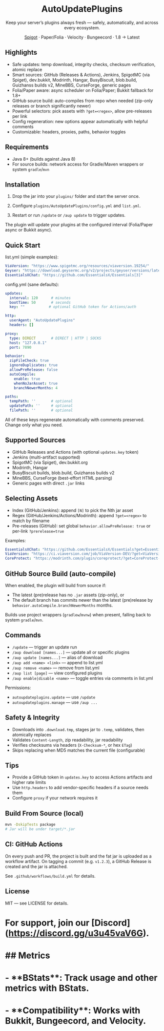 <div align="center">

# AutoUpdatePlugins

Keep your server’s plugins always fresh — safely, automatically, and across every ecosystem.

[Spigot](https://www.spigotmc.org/resources/autoupdateplugins.109683/) · Paper/Folia · Velocity · Bungeecord · 1.8 → Latest

</div>

## Highlights

- Safe updates: temp download, integrity checks, checksum verification, atomic replace
- Smart sources: GitHub (Releases & Actions), Jenkins, SpigotMC (via Spiget), dev.bukkit, Modrinth, Hangar, BusyBiscuit, blob.build, Guizhanss builds v2, MineBBS, CurseForge, generic pages
- Folia/Paper aware: async scheduler on Folia/Paper; Bukkit fallback for 1.8+
- GitHub source build: auto-compiles from repo when needed (zip-only releases or branch significantly newer)
- Powerful selectors: pick assets with `?get=<regex>`, allow pre-releases per link
- Config regeneration: new options appear automatically with helpful comments
- Customizable: headers, proxies, paths, behavior toggles

## Requirements

- Java 8+ (builds against Java 8)
- For source builds: network access for Gradle/Maven wrappers or system `gradle`/`mvn`

## Installation

1) Drop the jar into your `plugins/` folder and start the server once.

2) Configure `plugins/AutoUpdatePlugins/config.yml` and `list.yml`.

3) Restart or run `/update` or `/aup update` to trigger updates.

The plugin will update your plugins at the configured interval (Folia/Paper async or Bukkit async).

## Quick Start

list.yml (simple examples):

```yaml
ViaVersion: "https://www.spigotmc.org/resources/viaversion.19254/"
Geyser: "https://download.geysermc.org/v2/projects/geyser/versions/latest/builds/latest/downloads/spigot"
EssentialsXChat: "https://github.com/EssentialsX/Essentials[3]"
```

config.yml (sane defaults):

```yaml
updates:
  interval: 120      # minutes
  bootTime: 50       # seconds
  key: ""           # optional GitHub token for Actions/auth

http:
  userAgent: "AutoUpdatePlugins"
  headers: []

proxy:
  type: DIRECT       # DIRECT | HTTP | SOCKS
  host: "127.0.0.1"
  port: 7890

behavior:
  zipFileCheck: true
  ignoreDuplicates: true
  allowPreRelease: false
  autoCompile:
    enable: true
    whenNoJarAsset: true
    branchNewerMonths: 4

paths:
  tempPath: ''       # optional
  updatePath: ''     # optional
  filePath: ''       # optional
```

All of these keys regenerate automatically with comments preserved. Change only what you need.

## Supported Sources

- GitHub Releases and Actions (with optional `updates.key` token)
- Jenkins (multi-artifact supported)
- SpigotMC (via Spiget), dev.bukkit.org
- Modrinth, Hangar
- BusyBiscuit builds, blob.build, Guizhanss builds v2
- MineBBS, CurseForge (best-effort HTML parsing)
- Generic pages with direct `.jar` links

## Selecting Assets

- Index (GitHub/Jenkins): append `[N]` to pick the Nth jar asset
- Regex (GitHub/Jenkins/Actions/Modrinth): append `?get=<regex>` to match by filename
- Pre-releases (GitHub): set global `behavior.allowPreRelease: true` or per-link `?prerelease=true`

Examples:

```yaml
EssentialsXChat: "https://github.com/EssentialsX/Essentials?get=EssentialsXChat-([0-9.]+)\.jar&prerelease=true"
ViaVersion: "https://ci.viaversion.com/job/ViaVersion-DEV/?get=ViaVersion-.*\.jar"
CoreProtect: "https://modrinth.com/plugin/coreprotect/?get=CoreProtect-.*\.jar"
```

## GitHub Source Build (auto-compile)

When enabled, the plugin will build from source if:

- The latest (pre)release has no `.jar` assets (zip-only), or
- The default branch has commits newer than the latest (pre)release by `behavior.autoCompile.branchNewerMonths` months.

Builds use project wrappers (`gradlew`/`mvnw`) when present, falling back to system `gradle`/`mvn`.

## Commands

- `/update` — trigger an update run
- `/aup download [names...]` — update all or specific plugins
- `/aup update [names...]` — alias of download
- `/aup add <name> <link>` — append to list.yml
- `/aup remove <name>` — remove from list.yml
- `/aup list [page]` — view configured plugins
- `/aup enable|disable <name>` — toggle entries via comments in list.yml

Permissions:

- `autoupdateplugins.update` — use `/update`
- `autoupdateplugins.manage` — use `/aup ...`

## Safety & Integrity

- Downloads into `.download.tmp`, stages jar to `.temp`, validates, then atomically replaces
- Validates `Content-Length`, zip readability, jar readability
- Verifies checksums via headers (`X-Checksum-*`, or hex `ETag`)
- Skips replacing when MD5 matches the current file (configurable)

## Tips

- Provide a GitHub token in `updates.key` to access Actions artifacts and higher rate limits
- Use `http.headers` to add vendor-specific headers if a source needs them
- Configure `proxy` if your network requires it

## Build From Source (local)

```bash
mvn -DskipTests package
# Jar will be under target/*.jar
```

## CI: GitHub Actions

On every push and PR, the project is built and the fat jar is uploaded as a workflow artifact. On tagging a commit (e.g. `v1.2.3`), a GitHub Release is created and the jar is attached.

See `.github/workflows/build.yml` for details.

## License

MIT — see LICENSE for details.

# For support, join our \[Discord](https://discord.gg/u3u45vaV6G).

# 

# \## Metrics

# 

# \- \*\*BStats\*\*: Track usage and other metrics with BStats.

# \- \*\*Compatibility\*\*: Works with Bukkit, Bungeecord, and Velocity.

